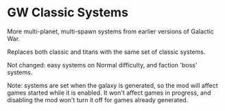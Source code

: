 # GW Classic Systems

More multi-planet, multi-spawn systems from earlier versions of Galactic War.

Replaces both classic and titans with the same set of classic systems.

Not changed: easy systems on Normal difficulty, and faction 'boss' systems.

Note: systems are set when the galaxy is generated, so the mod will affect games started while it is enabled. It won't affect games in progress, and disabling the mod won't turn it off for games already generated.
